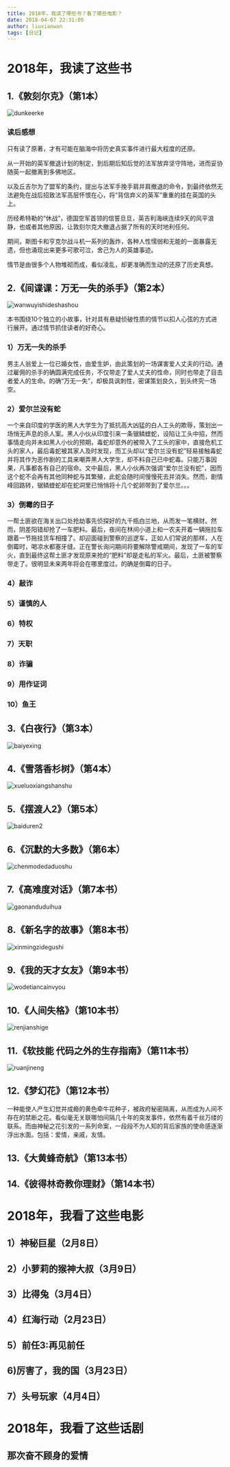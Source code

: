 ```yaml
---
title: 2018年，我读了哪些书？看了哪些电影？
date: 2018-04-07 22:31:05
author: liuxiaowan
tags: [日记]
---
```

# 2018年，我读了这些书

## 1.《敦刻尔克》（第1本）

![dunkeerke](reading-books-2018/dunkeerke.png)

### 读后感想

只有读了原著，才有可能在脑海中将历史真实事件进行最大程度的还原。

从一开始的英军撤退计划的制定，到后期后知后觉的法军放弃坚守阵地，进而妥协随英一起撤离到多佛地区。

以及丘吉尔为了盟军的条约，提出与法军手挽手肩并肩撤退的命令，到最终依然无法避免在战后招致法军高层怀恨在心，将“背信弃义的英军”重重的挂在英国的头上。

历经希特勒的“休战”，德国空军首领的信誓旦旦，英吉利海峡连续9天的风平浪静，也或者其他原因，让敦刻尔克大撤退占据了所有的天时地利任何。

期间，斯图卡和亨克尔战斗机一系列的轰炸，各种人性懦弱和无能的一面暴露无遗，但也涌现出来更多可歌可泣，舍己为人的英雄事迹。

情节是由很多个人物堆砌而成，看似凌乱，却更准确而生动的还原了历史真想。


## 2.《间谍课：万无一失的杀手》（第2本）

![wanwuyishideshashou](reading-books-2018/wanwuyishideshashou.png)

本书围绕10个独立的小故事，针对具有悬疑侦破性质的情节以扣人心弦的方式进行展开。通过情节抓住读者的好奇心。

### 1）万无一失的杀手

男主人翁爱上一位已婚女性，由爱生妒，由此策划的一场谋害爱人丈夫的行动。通过雇佣的杀手的确圆满完成任务，不仅带走了爱人丈夫的性命，同时也带走了目击者爱人的生命。的确“万无一失”，却极具讽刺性，密谋策划良久，到头终究一场空。

### 2）爱尔兰没有蛇

一个来自印度的学医的黑人大学生为了抵抗高大凶猛的白人工头的欺辱，策划出一场悄无声息的杀人案。黑人小伙从印度引来一条锯鳞蝰蛇，设陷让工头中招，然而事情走向并未如黑人小伙的预期，毒蛇却意外的被带入了工头的家中，直接危机工头的家人，最后毒蛇被其家人及时发现，而工头却以“爱尔兰没有蛇”轻易接触毒蛇并将其作为恶作剧的工具来嘲弄黑人大学生，却不料自己已中蛇毒。只能万事因果，凡事都各有自己的宿命。文中最后，黑人小伙再次强调“爱尔兰没有蛇”，因而这个蛇不会再有其他同种蛇与其繁殖，此蛇会随时间慢慢死去并消失。然而，剧情峰回路转，锯鳞蝰蛇却在蛇洞里已悄悄将十几个蛇卵带到了爱尔兰。。。

### 3）倒霉的日子

一帮土匪欲在海关出口处抢劫事先侦探好的九千瓶白兰地，从而发一笔横财。然而，阴差阳错却抢了一车肥料。最后，夜间在林间小道上和一农夫开着一辆拖拉车跟着一节拖挂货车相撞了。却迎面碰到警察的巡逻车，正如人们常说的那样，人在倒霉时，喝凉水都塞牙缝。正在警长询问期间将要解除警戒期间，发现了一车的军火，直到最终这帮土匪才发现原来抢的“肥料”却是走私的军火。最后，土匪被警察带走了。很明显未来两年将会在哪里度过。的确是倒霉的日子。

### 4）敲诈

### 5）谨慎的人

### 6）特权

### 7）天职

### 8）诈骗

### 9）用作证词

### 10）鱼王



## 3.《白夜行》（第3本）

![baiyexing](reading-books-2018/baiyexing.png)

## 4.《雪落香杉树》（第4本）

![xueluoxiangshanshu](reading-books-2018/xueluoxiangshanshu.png)

## 5.《摆渡人2》（第5本）

![baiduren2](reading-books-2018/baiduren2.png)

## 6.《沉默的大多数》（第6本）

![chenmodedaduoshu](reading-books-2018/chenmodedaduoshu.png)

## 7.《高难度对话》（第7本书）


![gaonanduduihua](reading-books-2018/gaonanduduihua.png)

## 8.《新名字的故事》（第8本书）

![xinmingzidegushi](reading-books-2018/xinmingzidegushi.png)

## 9.《我的天才女友》（第9本书）

![wodetiancainvyou](reading-books-2018/wodetiancainvyou.png)

## 10.《人间失格》（第10本书）

![renjianshige](reading-books-2018/renjianshige.jpg)

## 11.《软技能 代码之外的生存指南》（第11本书）

![ruanjineng](reading-books-2018/markdown-img-paste-20180322212314927.png)

## 12.《梦幻花》（第12本书）

一种能使人产生幻觉并成瘾的黄色牵牛花种子，被政府秘密隔离，从而成为人间不存在的禁断之花。看似毫无关联哪怕间隔几十年的突发事件，依然有着千丝万缕的联系。而由神秘之花引发的一系列命案，一段段不为人知的背后家族的使命感逐渐浮出水面。包括：爱情，亲戚，友情。

## 13.《大黄蜂奇航》（第13本书）

## 14.《彼得林奇教你理财》（第14本书）


# 2018年，我看了这些电影

## 1）神秘巨星（2月8日）

## 2）小萝莉的猴神大叔（3月9日）

## 3）比得兔（3月4日）

## 4）红海行动（2月23日）

## 5）前任3:再见前任

## 6)厉害了，我的国（3月23日）

## 7）头号玩家（4月4日）

# 2018年，我看了这些话剧

## 那次奋不顾身的爱情
